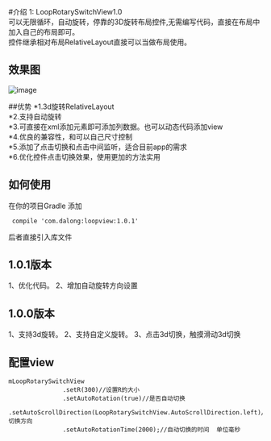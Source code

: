 #介绍
1: LoopRotarySwitchView1.0<br />
可以无限循环，自动旋转，停靠的3D旋转布局控件,无需编写代码，直接在布局中加入自己的布局即可。<br />
控件继承相对布局RelativeLayout直接可以当做布局使用。

## 效果图
![image](https://github.com/dalong982242260/LoopRotarySwitch/blob/master/img/dalong.gif)

##优势
*1.3d旋转RelativeLayout <br />
*2.支持自动旋转<br />
*3.可直接在xml添加元素即可添加列数据。也可以动态代码添加view<br />
*4.优良的兼容性，和可以自己尺寸控制<br />
*5.添加了点击切换和点击中间监听，适合目前app的需求<br />
*6.优化控件点击切换效果，使用更加的方法实用<br />

## 如何使用


在你的项目Gradle 添加

     compile 'com.dalong:loopview:1.0.1'


后者直接引入库文件
 
 
## 1.0.1版本
 1、优化代码。
 2、增加自动旋转方向设置
 
## 1.0.0版本
 1、支持3d旋转。
 2、支持自定义旋转。
 3、点击3d切换，触摸滑动3d切换
 
## 配置view 
    mLoopRotarySwitchView
                   .setR(300)//设置R的大小
                   .setAutoRotation(true)//是否自动切换
                   .setAutoScrollDirection(LoopRotarySwitchView.AutoScrollDirection.left)//切换方向
                   .setAutoRotationTime(2000);//自动切换的时间  单位毫秒 
 
 
 
